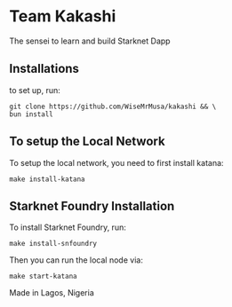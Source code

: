 # Team Kakashi

The sensei to learn and build Starknet Dapp

## Installations

to set up, run:

``` 
git clone https://github.com/WiseMrMusa/kakashi && \
bun install 

```

## To setup the Local Network

To setup the local network, you need to first install katana:

``` make install-katana ```

## Starknet Foundry Installation

To install Starknet Foundry, run:

``` make install-snfoundry ```

Then you can run the local node via:

``` make start-katana ```


Made in Lagos, Nigeria